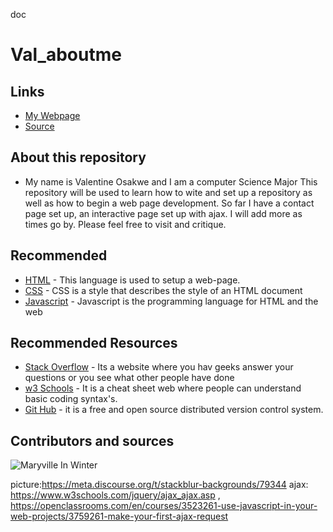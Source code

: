doc








# Val_aboutme

## Links
* [My Webpage](https://github.com/Valoderah)
* [Source](https://valoderah.github.io/Val_aboutme/)


## About this repository
- My name is Valentine Osakwe and I am a computer Science Major
This repository will be used to learn how to wite and set up a repository as well as how to begin a web page development. So far I have a contact page set up, an interactive page set up with ajax. I will add more as times go by. 
Please feel free to visit and critique.

## Recommended


- [HTML](https://www.w3schools.com/html/) - This language is used to setup a web-page.
- [CSS](https://www.w3schools.com/css/) - CSS is a style that describes the style of an HTML document
- [Javascript](https://www.javascript.com/) - Javascript is the programming language for HTML and the web

## Recommended Resources

- [Stack Overflow](https://stackoverflow.com/) - Its a website where you hav geeks answer your questions or you see what other people have done
- [w3 Schools](https://www.w3schools.com/) - It is a cheat sheet web where people can understand basic coding syntax's.
- [Git Hub](https://github.com/) - it is a free and open source distributed version control system.

## Contributors and sources

 ![Maryville In Winter](20190118_153824.jpg)
 

picture:https://meta.discourse.org/t/stackblur-backgrounds/79344
ajax:  https://www.w3schools.com/jquery/ajax_ajax.asp , https://openclassrooms.com/en/courses/3523261-use-javascript-in-your-web-projects/3759261-make-your-first-ajax-request
